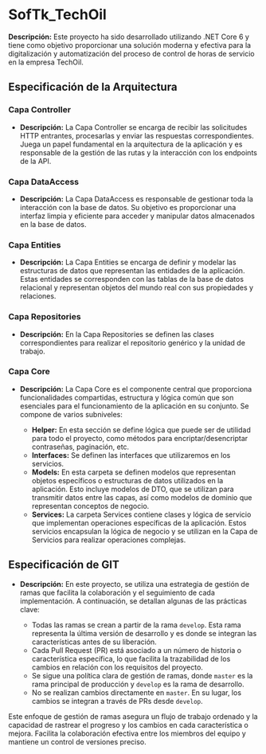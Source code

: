 # SofTk_TechOil

**Descripción:** Este proyecto ha sido desarrollado utilizando .NET Core 6 y tiene como objetivo proporcionar una solución moderna y efectiva para la digitalización y automatización del proceso de control de horas de servicio en la empresa TechOil.

## Especificación de la Arquitectura

### Capa Controller
- **Descripción:** La Capa Controller se encarga de recibir las solicitudes HTTP entrantes, procesarlas y enviar las respuestas correspondientes. Juega un papel fundamental en la arquitectura de la aplicación y es responsable de la gestión de las rutas y la interacción con los endpoints de la API.

### Capa DataAccess
- **Descripción:** La Capa DataAccess es responsable de gestionar toda la interacción con la base de datos. Su objetivo es proporcionar una interfaz limpia y eficiente para acceder y manipular datos almacenados en la base de datos.

### Capa Entities
- **Descripción:** La Capa Entities se encarga de definir y modelar las estructuras de datos que representan las entidades de la aplicación. Estas entidades se corresponden con las tablas de la base de datos relacional y representan objetos del mundo real con sus propiedades y relaciones.

### Capa Repositories
- **Descripción:** En la Capa Repositories se definen las clases correspondientes para realizar el repositorio genérico y la unidad de trabajo.

### Capa Core
- **Descripción:** La Capa Core es el componente central que proporciona funcionalidades compartidas, estructura y lógica común que son esenciales para el funcionamiento de la aplicación en su conjunto. Se compone de varios subniveles:

	- **Helper:** En esta sección se define lógica que puede ser de utilidad para todo el proyecto, como métodos para encriptar/desencriptar contraseñas, paginación, etc.
	- **Interfaces:** Se definen las interfaces que utilizaremos en los servicios.
	- **Models:** En esta carpeta se definen modelos que representan objetos específicos o estructuras de datos utilizados en la aplicación. Esto incluye modelos de DTO, que se utilizan para transmitir datos entre las capas, así como modelos de dominio que representan conceptos de negocio.
	- **Services:** La carpeta Services contiene clases y lógica de servicio que implementan operaciones específicas de la aplicación. Estos servicios encapsulan la lógica de negocio y se utilizan en la Capa de Servicios para realizar operaciones complejas.

## Especificación de GIT

- **Descripción:** En este proyecto, se utiliza una estrategia de gestión de ramas que facilita la colaboración y el seguimiento de cada implementación. A continuación, se detallan algunas de las prácticas clave:

	- Todas las ramas se crean a partir de la rama `develop`. Esta rama representa la última versión de desarrollo y es donde se integran las características antes de su liberación.
	- Cada Pull Request (PR) está asociado a un número de historia o característica específica, lo que facilita la trazabilidad de los cambios en relación con los requisitos del proyecto.
	- Se sigue una política clara de gestión de ramas, donde `master` es la rama principal de producción y `develop` es la rama de desarrollo.
	- No se realizan cambios directamente en `master`. En su lugar, los cambios se integran a través de PRs desde `develop`.

Este enfoque de gestión de ramas asegura un flujo de trabajo ordenado y la capacidad de rastrear el progreso y los cambios en cada característica o mejora. Facilita la colaboración efectiva entre los miembros del equipo y mantiene un control de versiones preciso.




